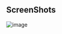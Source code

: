 ## ScreenShots
![image](https://user-images.githubusercontent.com/52382282/206893950-dc906fe5-9653-4351-a5a6-247a62438ed3.png)
